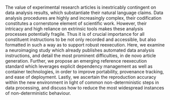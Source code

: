 The value of experimental research articles is inextricably contingent on data analysis results, which substantiate their natural language claims.
Data analysis procedures are highly and increasingly complex, their codification constitutes a cornerstone element of scientific work.
However, their intricacy and high reliance on extrinsic tools makes these analysis processes potentially fragile.
Thus it is of crucial importance for all constituent instructions to be not only recorded and accessible, but also formatted in such a way as to support robust reexecution.
Here, we examine a neuroimaging study which already publishes automated data analysis instructions, and detail the most prominent difficulties, in de novo article generation.
Further, we propose an emerging reference reexecution standard which leverages explicit dependency management as well as container technologies, in order to improve portability, provenance tracking, and ease of deployment.
Lastly, we ascertain the reproduction accuracy within the new environment in light of common non-deterministic steps in data processing, and discuss how to reduce the most widespread instances of non-deterministic behaviour.
